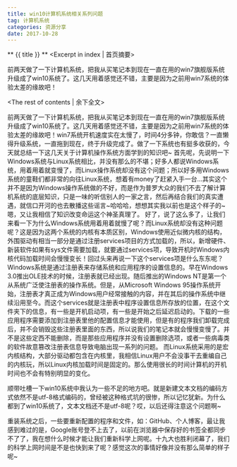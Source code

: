 ```yaml
---
title: win10计算机系统相关系列问题
tag: 计算机系统
categories: 资源分享
date: 2017-10-28
---
```


** {{ title }} ** <Excerpt in index | 首页摘要>

前两天做了一下计算机系统，把我从买笔记本到现在一直在用的win7旗舰版系统升级成了win10系统了。这几天用着感觉还不错，主要是因为之前用win7系统的体验太差的缘故吧！
<!-- more -->
<The rest of contents | 余下全文>

前两天做了一下计算机系统，把我从买笔记本到现在一直在用的win7旗舰版系统升级成了win10系统了。这几天用着感觉还不错，主要是因为之前用win7系统的体验太差的缘故吧！win7系统开机速度实在太慢了，时间4分多钟，你敢信？一直懒得升级系统，一直拖到现在，终于升级完成了。做了一下系统也有挺多收获的，今天就总结一下这几天关于计算机操作系统方面学到的知识吧~
首先呢，先说明一下Windows系统与Linux系统相比，并没有那么的不堪；好多人都说Windows系统，用着用着就变慢了，而Linux操作系统却没有这个问题；所以好多用Windows系统的童鞋们都非常的向往Linux系统，想着有money了赶紧入手一台...其实这个并不是因为Windows操作系统做的不好，而是作为普罗大众的我们不去了解计算机系统的底层知识，只是一味的听信别人的一家之言，然后再结合我们的真实遭遇，就信口开河的也去散播这些谣言~哈哈哈，想想其实我以前也是这个样子的~嗯，又让我相信了知识改变命运这个神圣真理了。
好了，说了这么多了，让我们来看一下为什么Windows系统用着用着就慢了呢？而Linux系统却没有这种问题呢？这是因为这两个系统的内核有本质区别，Windows使用近似微内核的结构，外围驱动有相当一部分是通过注册services项目的方式加载的，所以，新增硬件、新装软件如果有sys文件需要加载，就要通过services项，导致开机时Windows内核代码加载时间会慢慢变长！回过头来再说一下这个services项是什么东东呢？Windows系统是通过注册表来存储系统和应用程序的设置信息的。早在Windows 3.0推出OLE技术的时候，注册表就已经出现。随后推出的Windows NT是第一个从系统广泛使注册表的操作系统。但是，从Microsoft Windows 95操作系统开始，注册表才真正成为Windows用户经常接触的内容，并在其后的操作系统中继续沿用至今。而这个services就是注册表中程序设置信息所存放的位置，在这个文件夹下的信息，有一些是开机启动项，有一些是开始之后延迟启动的。下载的一些应用程序需要添加到注册表里他的配置信息才能使用，但是有的程序我们卸载完成后，并不会销毁这些注册表里面的东西，所以说我们的笔记本就会慢慢变慢了。并不是这些定西不能删除，而是那些应用程序并没有设置删除选项，或者一些病毒类的软件故意篡改注册表信息导致电脑出现一系列的问题。
而Linux系统采用的是宏内核结构，大部分驱动都包含在内核里，我相信Linux用户不会没事干去重编自己的内核玩，所以Linux内核加载时间是固定的。那么使用很长的时间计算机的开机时间也不会有特别明显的变化。

顺带吐槽一下win10系统中我认为一些不足的地方吧。就是新建文本文档的编码方式依然不是utf-8格式编码的，曾经被这种格式坑的很惨，所以记忆犹新。为什么都到了win10系统了，文本文档还不是utf-8呢？哎，以后还得注意这个问题啊~

重装系统之后，一些要重新配置的程序和文件，如：GitHub、个人博客，最让我感到难过的是，Google账号登不上去了，以前在浏览器中保存好的书签全都同步不了了，我在想什么时候才能让我们重新科学上网呢。十九大也胜利闭幕了，我们的科学上网时间是不是也快到来了呢？感觉这次的事情好像并没有那么简单的样子呢~